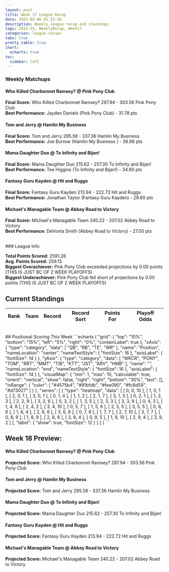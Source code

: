 ```yaml
---
layout: post
title: Week 17 League Recap
date: 2025-05-06 01:33:38
description: Weekly league recap and standings
tags: 2024-25, WeeklyRecap, Week17
categories: league-recaps
tabs: true
pretty_table: true
chart:
  echarts: true
toc:
  sidebar: left
---
```


### Weekly Matchups

#### Who Killed Charbonnet Ramsey? @ Pink Pony Club

**Final Score:** Who Killed Charbonnet Ramsey? 297.94 - 303.56 Pink Pony Club<br>
**Best Performance:** Jayden Daniels (Pink Pony Club) - 31.78 pts<br>


#### Tom and Jerry @ Hamlin My Business 

**Final Score:** Tom and Jerry 295.58 - 337.36 Hamlin My Business <br>
**Best Performance:** Joe Burrow (Hamlin My Business ) - 36.98 pts<br>


#### Mama Daughter Duo @ To Infinity and Bijan!

**Final Score:** Mama Daughter Duo 215.62 - 257.30 To Infinity and Bijan!<br>
**Best Performance:** Tee Higgins (To Infinity and Bijan!) - 34.60 pts<br>


#### Fantasy Guru Kayden @ Hit and Ruggs

**Final Score:** Fantasy Guru Kayden 213.94 - 222.72 Hit and Ruggs<br>
**Best Performance:** Jonathan Taylor (Fantasy Guru Kayden) - 26.60 pts<br>


#### Michael's Managable Team @ Abbey Road to Victory

**Final Score:** Michael's Managable Team 240.22 - 207.02 Abbey Road to Victory<br>
**Best Performance:** DeVonta Smith (Abbey Road to Victory) - 27.00 pts<br>


<br>
### League Info 

**Total Points Scored:** 2591.26 <br>
**Avg. Points Scored:** 259.13<br>
**Biggest Overachiever:** Pink Pony Club exceeded projections by 0.00 points (THIS IS JUST BC OF 2 WEEK PLAYOFFS)<br>
**Biggest Underachiever:** Pink Pony Club fell short of projections by 0.00 points (THIS IS JUST BC OF 2 WEEK PLAYOFFS)


## Current Standings

<table
data-click-to-select="true"
data-search="false"
data-toggle="table"
data-url="{{ "/assets/json/standings/Week_17_2024_standings.json"}}">
<thead>
<tr>
<th data-field="rank" data-halign="center" data-align="center" data-sortable="true">Rank</th>
<th data-field="team" data-halign="left" data-align="left" data-sortable="true">Team</th>
<th data-field="record" data-halign="center" data-align="center" data-sortable="true" data-sort-name="record_sort">Record</th>
<th data-field="record_sort" data-sortable="true" data-visible="false">Record Sort</th>
<th data-field="points_for" data-halign="center" data-align="center" data-sortable="true">Points For</th>
<th data-field="playoff_odds" data-halign="center" data-align="center" data-sortable="true">Playoff Odds</th>
</tr>
</thead>
</table>

<br>
## Positional Scoring This Week
```echarts
{
    "grid": {
        "top": "10%",
        "bottom": "15%",
        "left": "5%",
        "right": "0%",
        "containLabel": true
    },
    "xAxis": {
        "type": "category",
        "data": [
            "QB",
            "RB",
            "TE",
            "WR"
        ],
        "name": "Position",
        "nameLocation": "center",
        "nameTextStyle": {
            "fontSize": 16
        },
        "axisLabel": {
            "fontSize": 14
        }
    },
    "yAxis": {
        "type": "category",
        "data": [
            "WKCR",
            "PONY",
            "TOM",
            "RRT",
            "MMT",
            "TIB",
            "KTT",
            "JST",
            "ARV",
            "HMB"
        ],
        "name": "",
        "nameLocation": "end",
        "nameTextStyle": {
            "fontSize": 16
        },
        "axisLabel": {
            "fontSize": 14
        }
    },
    "visualMap": {
        "min": 1,
        "max": 10,
        "calculable": true,
        "orient": "vertical",
        "show": false,
        "right": "right",
        "bottom": "30%",
        "text": [],
        "inRange": {
            "color": [
                "#4575b4",
                "#91bfdb",
                "#fee090",
                "#fc8d59",
                "#d73027"
            ]
        }
    },
    "series": [
        {
            "type": "heatmap",
            "data": [
                [
                    0,
                    0,
                    10
                ],
                [
                    1,
                    0,
                    1
                ],
                [
                    2,
                    0,
                    1
                ],
                [
                    3,
                    0,
                    1
                ],
                [
                    0,
                    1,
                    4
                ],
                [
                    1,
                    1,
                    2
                ],
                [
                    2,
                    1,
                    7
                ],
                [
                    3,
                    1,
                    3
                ],
                [
                    0,
                    2,
                    1
                ],
                [
                    1,
                    2,
                    3
                ],
                [
                    2,
                    2,
                    9
                ],
                [
                    3,
                    2,
                    6
                ],
                [
                    0,
                    3,
                    2
                ],
                [
                    1,
                    3,
                    5
                ],
                [
                    2,
                    3,
                    3
                ],
                [
                    3,
                    3,
                    9
                ],
                [
                    0,
                    4,
                    3
                ],
                [
                    1,
                    4,
                    8
                ],
                [
                    2,
                    4,
                    2
                ],
                [
                    3,
                    4,
                    10
                ],
                [
                    0,
                    5,
                    7
                ],
                [
                    1,
                    5,
                    6
                ],
                [
                    2,
                    5,
                    5
                ],
                [
                    3,
                    5,
                    5
                ],
                [
                    0,
                    6,
                    6
                ],
                [
                    1,
                    6,
                    4
                ],
                [
                    2,
                    6,
                    6
                ],
                [
                    3,
                    6,
                    8
                ],
                [
                    0,
                    7,
                    8
                ],
                [
                    1,
                    7,
                    7
                ],
                [
                    2,
                    7,
                    10
                ],
                [
                    3,
                    7,
                    7
                ],
                [
                    0,
                    8,
                    9
                ],
                [
                    1,
                    8,
                    9
                ],
                [
                    2,
                    8,
                    8
                ],
                [
                    3,
                    8,
                    4
                ],
                [
                    0,
                    9,
                    5
                ],
                [
                    1,
                    9,
                    10
                ],
                [
                    2,
                    9,
                    4
                ],
                [
                    3,
                    9,
                    2
                ]
            ],
            "label": {
                "show": true,
                "fontSize": 12
            }
        }
    ]
}
```
    
## Week 18 Preview:
#### Who Killed Charbonnet Ramsey? @ Pink Pony Club

**Projected Score:** Who Killed Charbonnet Ramsey? 297.94 - 303.56 Pink Pony Club<br>


#### Tom and Jerry @ Hamlin My Business 

**Projected Score:** Tom and Jerry 295.58 - 337.36 Hamlin My Business <br>


#### Mama Daughter Duo @ To Infinity and Bijan!

**Projected Score:** Mama Daughter Duo 215.62 - 257.30 To Infinity and Bijan!<br>


#### Fantasy Guru Kayden @ Hit and Ruggs

**Projected Score:** Fantasy Guru Kayden 213.94 - 222.72 Hit and Ruggs<br>


#### Michael's Managable Team @ Abbey Road to Victory

**Projected Score:** Michael's Managable Team 240.22 - 207.02 Abbey Road to Victory<br>

